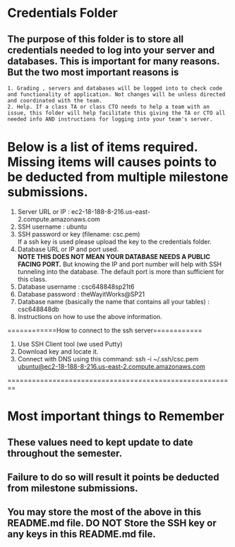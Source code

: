 # Credentials Folder

## The purpose of this folder is to store all credentials needed to log into your server and databases. This is important for many reasons. But the two most important reasons is
    1. Grading , servers and databases will be logged into to check code and functionality of application. Not changes will be unless directed and coordinated with the team.
    2. Help. If a class TA or class CTO needs to help a team with an issue, this folder will help facilitate this giving the TA or CTO all needed info AND instructions for logging into your team's server. 


# Below is a list of items required. Missing items will causes points to be deducted from multiple milestone submissions.

1. Server URL or IP : ec2-18-188-8-216.us-east-2.compute.amazonaws.com
2. SSH username : ubuntu
3. SSH password or key (filename: csc.pem)
    <br> If a ssh key is used please upload the key to the credentials folder.
4. Database URL or IP and port used.
    <br><strong> NOTE THIS DOES NOT MEAN YOUR DATABASE NEEDS A PUBLIC FACING PORT.</strong> But knowing the IP and port number will help with SSH tunneling into the database. The default port is more than sufficient for this class.
5. Database username : csc648848sp21t6
6. Database password : theWayitWorks@SP21
7. Database name (basically the name that contains all your tables) : csc648848db
8. Instructions on how to use the above information.

============How to connect to the ssh server============
1. Use SSH Client tool (we used Putty)
2. Download key and locate it.
3. Connect with DNS using this command: ssh -i ~/.ssh/csc.pem ubuntu@ec2-18-188-8-216.us-east-2.compute.amazonaws.com

========================================================

# Most important things to Remember
## These values need to kept update to date throughout the semester. <br>
## <strong>Failure to do so will result it points be deducted from milestone submissions.</strong><br>
## You may store the most of the above in this README.md file. DO NOT Store the SSH key or any keys in this README.md file.

